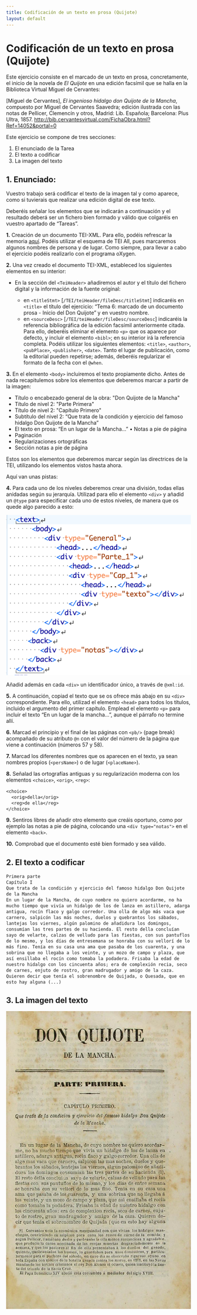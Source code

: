 ```yaml
---
title: Codificación de un texto en prosa (Quijote)
layout: default
---
```


# Codificación de un texto en prosa (Quijote)

Este ejercicio consiste en el marcado de un texto en prosa, concretamente, el inicio de la novela de *El Quijote* en una edición facsímil que se halla en la Biblioteca Virtual Miguel de Cervantes:


[Miguel de Cervantes], *El ingenioso hidalgo don Quijote de la Mancha*, compuesto por Miguel de Cervantes Saavedra; edición ilustrada con las notas de Pellicer, Clemencín y otros, Madrid: Lib. Española; Barcelona: Plus Ultra, 1857. <http://bib.cervantesvirtual.com/FichaObra.html?Ref=14052&portal=0>

Este ejercicio se compone de tres secciones:

1. El enunciado de la Tarea
2. El texto a codificar
3. La imagen del texto

## 1. Enunciado:

Vuestro trabajo será codificar el texto de la imagen tal y como aparece, como si tuvierais que realizar una edición digital de ese texto.

Deberéis señalar los elementos que se indicarán a continuación y el resultado deberá ser un fichero bien formado y válido que colgaréis en vuestro apartado de “Tareas”.

**1.** Creación de un documento TEI-XML. Para ello, podéis refrescar la memoria [aquí](https://github.com/tthub-repo/ejercicios/blob/master/3.Creacion-doc-tei.md). Podéis utilizar el esquema de TEI All, pues marcaremos algunos nombres de persona y de lugar. Como siempre, para llevar a cabo el ejercicio podéis realizarlo con el programa oXygen.

**2.** Una vez creado el documento TEI-XML, estableced los siguientes elementos en su interior:

* En la sección del `<TeiHeader>` añadiremos el autor y el título del fichero digital y la información de la fuente original:

  * en `<titleStmt>` [`/TEI/teiHeader/fileDesc/titleStmt`] indicaréis en `<title>` el título del ejercicio: “Tema 6: marcado de un documento prosa - Inicio del Don Quijote” y en <author> vuestro nombre.
  * en `<sourceDesc>` [`/TEI/teiHeader/fileDesc/sourceDesc`] indicaréis la referencia bibliográfica de la edición facsímil anteriormente citada. Para ello, deberéis eliminar el elemento `<p>` que os aparece por defecto, y incluir el elemento `<bibl>`; en su interior irá la referencia completa. Podéis utilizar los siguientes elementos:
`<title>`, `<author>`, `<pubPlace>`, `<publisher>`, `<date>`. Tanto el lugar de publicación, como la editorial pueden repetirse; además, deberéis regularizar el formato de la fecha con el `@when`.

**3.** En el elemento `<body>` incluiremos el texto propiamente dicho. Antes de nada recapitulemos sobre los elementos que deberemos marcar a partir de la imagen:

* Título o encabezado general de la obra: "Don Quijote de la Mancha"
* Título de nivel 2: "Parte Primera"
* Título de nivel 2: "Capítulo Primero"
* Subtítulo del nivel 2: “Que trata de la condición y ejercicio del famoso hidalgo Don Quijote de la Mancha”
* El texto en prosa: “En un lugar de la Mancha...” • Notas a pie de página
* Paginación
* Regularizaciones ortográficas
* Sección notas a pie de página

Estos son los elementos que deberemos marcar según las directrices de la TEI, utilizando los elementos vistos hasta ahora.

Aquí van unas pistas:

**4.** Para cada uno de los niveles deberemos crear una división, todas ellas anidadas según su jerarquía. Utilizad para ello el elemento `<div>` y añadid un `@type` para especificar cada uno de estos niveles, de manera que os quede algo parecido a esto:

![Estructura para el texto en prosa](img/estructura.png)

Añadid además en cada `<div>` un identificador único, a través de `@xml:id`.

**5.** A continuación, copiad el texto que se os ofrece más abajo en su `<div>` correspondiente. Para ello, utilizad el elemento `<head>` para todos los títulos, incluido el argumento del primer capítulo.
Emplead el elemento `<p>` para incluir el texto “En un lugar de la mancha...”, aunque el párrafo no termine allí.

**6.** Marcad el principio y el final de las páginas con `<pb/>` (page break) acompañado de su atributo `@n` con el valor del número de la página que viene a continuación (números 57 y 58).

**7.** Marcad los diferentes nombres que os aparecen en el texto, ya sean nombres propios (`<persName>`) o de lugar (`<placeName>`).

**8.** Señalad las ortografías antiguas y su regularización moderna con los elementos `<choice>`, `<orig>`, `<reg>`:

```
<choice>
  <orig>della</orig>
  <reg>de ella</reg>
</choice>
```

**9.** Sentiros libres de añadir otro elemento que creáis oportuno, como por ejemplo las notas a pie de página, colocando una `<div type="notas">` en el elemento `<back>`.

**10.** Comprobad que el documento esté bien formado y sea válido.


## 2. El texto a codificar

```
Primera parte
Capítulo I
Que trata de la condición y ejercicio del famoso hidalgo Don Quijote de la Mancha
En un lugar de la Mancha, de cuyo nombre no quiero acordarme, no ha mucho tiempo que vivía un hidalgo de los de lanza en astillero, adarga antigua, rocín flaco y galgo corredor. Una olla de algo más vaca que carnero, salpicón las más noches, duelos y quebrantos los sábados, lantejas los viernes, algún palomino de añadidura los domingos, consumían las tres partes de su hacienda. El resto della concluían sayo de velarte, calzas de velludo para las fiestas, con sus pantuflos de lo mesmo, y los días de entresemana se honraba con su vellorí de lo más fino. Tenía en su casa una ama que pasaba de los cuarenta, y una sobrina que no llegaba a los veinte, y un mozo de campo y plaza, que así ensillaba el rocín como tomaba la podadera. Frisaba la edad de nuestro hidalgo con los cincuenta años; era de complexión recia, seco de carnes, enjuto de rostro, gran madrugador y amigo de la caza. Quieren decir que tenía el sobrenombre de Quijada, o Quesada, que en esto hay alguna (...)
```

## 3. La imagen del texto

![Imagen facsímil](img/Quijote_1.jpg)
